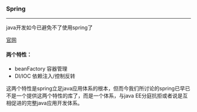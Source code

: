 ### Spring
----
java开发如今已避免不了使用spring了

[官网](spring.io)

#### 两个特性：
  -  beanFactory 容器管理
  -  DI/IOC 依赖注入/控制反转

这两个特性是spring立足java应用体系的根本，但而今我们所讨论的spring已早已不是一个提供这两个特性的库了，而是一个体系，与java EE分庭抗拒或者说是互相促进的完整java应用开发体系。